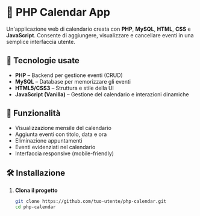 # 📅 PHP Calendar App

Un'applicazione web di calendario creata con **PHP**, **MySQL**, **HTML**, **CSS** e **JavaScript**. Consente di aggiungere, visualizzare e cancellare eventi in una semplice interfaccia utente.

## 🧰 Tecnologie usate

- **PHP** – Backend per gestione eventi (CRUD)
- **MySQL** – Database per memorizzare gli eventi
- **HTML5/CSS3** – Struttura e stile della UI
- **JavaScript (Vanilla)** – Gestione del calendario e interazioni dinamiche

## 🚀 Funzionalità

- Visualizzazione mensile del calendario
- Aggiunta eventi con titolo, data e ora
- Eliminazione appuntamenti
- Eventi evidenziati nel calendario
- Interfaccia responsive (mobile-friendly)

## 🛠️ Installazione

1. **Clona il progetto**

   ```bash
   git clone https://github.com/tuo-utente/php-calendar.git
   cd php-calendar
